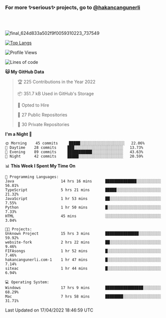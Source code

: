 ### For more ✨serious✨ projects, go to [@hakancangunerli](https://github.com/hakancangunerli)

<br>
<br>


![final_624d833a502f9f0059310223_737549](https://user-images.githubusercontent.com/33205097/161971799-9ce51eed-574a-4cab-ae73-ff67b8fa940f.gif)


[![Top Langs](https://github-readme-stats.vercel.app/api/top-langs/?username=63616e&layout=compact&hide=tex,html,shell,assembly,javascript,C&langs_count=6&exclude_repo=2015-csharp)](https://github.com/anuraghazra/github-readme-stats)


<!--START_SECTION:waka-->
![Profile Views](http://img.shields.io/badge/Profile%20Views-29-blue)

![Lines of code](https://img.shields.io/badge/From%20Hello%20World%20I%27ve%20Written-13%20Thousand%20lines%20of%20code-blue)

**🐱 My GitHub Data** 

> 🏆 225 Contributions in the Year 2022
 > 
> 📦 351.7 kB Used in GitHub's Storage 
 > 
> 💼 Opted to Hire
 > 
> 📜 27 Public Repositories 
 > 
> 🔑 30 Private Repositories  
 > 
**I'm a Night 🦉** 

```text
🌞 Morning    45 commits     █████░░░░░░░░░░░░░░░░░░░░   22.06% 
🌆 Daytime    28 commits     ███░░░░░░░░░░░░░░░░░░░░░░   13.73% 
🌃 Evening    89 commits     ███████████░░░░░░░░░░░░░░   43.63% 
🌙 Night      42 commits     █████░░░░░░░░░░░░░░░░░░░░   20.59%

```


📊 **This Week I Spent My Time On** 

```text
💬 Programming Languages: 
Java                     14 hrs 16 mins      ██████████████░░░░░░░░░░░   56.81% 
TypeScript               5 hrs 21 mins       █████░░░░░░░░░░░░░░░░░░░░   21.32% 
JavaScript               1 hr 53 mins        ██░░░░░░░░░░░░░░░░░░░░░░░   7.55% 
Python                   1 hr 50 mins        █░░░░░░░░░░░░░░░░░░░░░░░░   7.33% 
HTML                     45 mins             ░░░░░░░░░░░░░░░░░░░░░░░░░   3.04%

🐱‍💻 Projects: 
Unknown Project          15 hrs 3 mins       ███████████████░░░░░░░░░░   59.92% 
website-fork             2 hrs 22 mins       ██░░░░░░░░░░░░░░░░░░░░░░░   9.46% 
FIFAsongs                1 hr 52 mins        █░░░░░░░░░░░░░░░░░░░░░░░░   7.46% 
hakancangunerli.com-1    1 hr 47 mins        █░░░░░░░░░░░░░░░░░░░░░░░░   7.14% 
siteac                   1 hr 44 mins        █░░░░░░░░░░░░░░░░░░░░░░░░   6.94%

💻 Operating System: 
Windows                  17 hrs 9 mins       █████████████████░░░░░░░░   68.29% 
Mac                      7 hrs 58 mins       ████████░░░░░░░░░░░░░░░░░   31.71%

```


 Last Updated on 17/04/2022 18:46:59 UTC
<!--END_SECTION:waka-->


